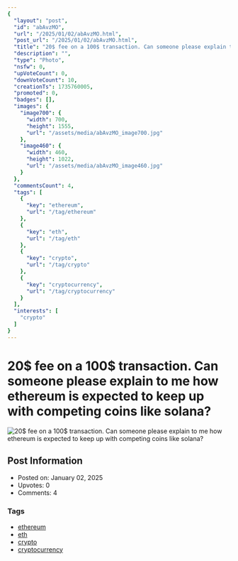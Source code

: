 ```yaml
---
{
  "layout": "post",
  "id": "abAvzMO",
  "url": "/2025/01/02/abAvzMO.html",
  "post_url": "/2025/01/02/abAvzMO.html",
  "title": "20$ fee on a 100$ transaction. Can someone please explain to me how ethereum is expected to keep up with competing coins like solana?",
  "description": "",
  "type": "Photo",
  "nsfw": 0,
  "upVoteCount": 0,
  "downVoteCount": 10,
  "creationTs": 1735760005,
  "promoted": 0,
  "badges": [],
  "images": {
    "image700": {
      "width": 700,
      "height": 1555,
      "url": "/assets/media/abAvzMO_image700.jpg"
    },
    "image460": {
      "width": 460,
      "height": 1022,
      "url": "/assets/media/abAvzMO_image460.jpg"
    }
  },
  "commentsCount": 4,
  "tags": [
    {
      "key": "ethereum",
      "url": "/tag/ethereum"
    },
    {
      "key": "eth",
      "url": "/tag/eth"
    },
    {
      "key": "crypto",
      "url": "/tag/crypto"
    },
    {
      "key": "cryptocurrency",
      "url": "/tag/cryptocurrency"
    }
  ],
  "interests": [
    "crypto"
  ]
}
---
```


# 20$ fee on a 100$ transaction. Can someone please explain to me how ethereum is expected to keep up with competing coins like solana?

![20$ fee on a 100$ transaction. Can someone please explain to me how ethereum is expected to keep up with competing coins like solana?](/assets/media/abAvzMO_image700.jpg)

## Post Information

- Posted on: January 02, 2025
- Upvotes: 0
- Comments: 4

### Tags

- [ethereum](/tag/ethereum)
- [eth](/tag/eth)
- [crypto](/tag/crypto)
- [cryptocurrency](/tag/cryptocurrency)
